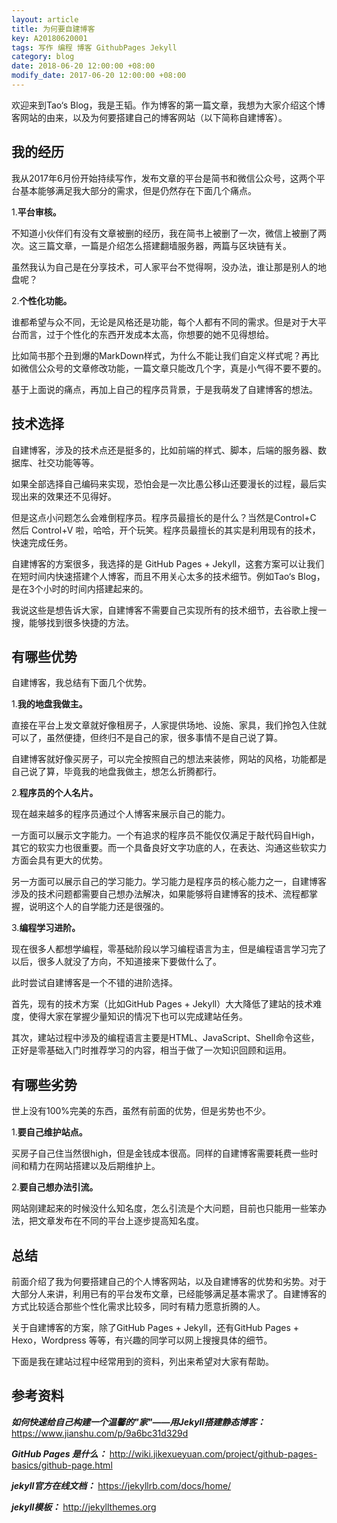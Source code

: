 ```yaml
---
layout: article
title: 为何要自建博客
key: A20180620001
tags: 写作 编程 博客 GithubPages Jekyll
category: blog
date: 2018-06-20 12:00:00 +08:00
modify_date: 2017-06-20 12:00:00 +08:00
---
```


欢迎来到Tao‘s Blog，我是王韬。作为博客的第一篇文章，我想为大家介绍这个博客网站的由来，以及为何要搭建自己的博客网站（以下简称自建博客）。

<!--more-->

## 我的经历

我从2017年6月份开始持续写作，发布文章的平台是简书和微信公众号，这两个平台基本能够满足我大部分的需求，但是仍然存在下面几个痛点。

1.**平台审核。**

不知道小伙伴们有没有文章被删的经历，我在简书上被删了一次，微信上被删了两次。这三篇文章，一篇是介绍怎么搭建翻墙服务器，两篇与区块链有关。

虽然我认为自己是在分享技术，可人家平台不觉得啊，没办法，谁让那是别人的地盘呢？
   
2.**个性化功能。**

谁都希望与众不同，无论是风格还是功能，每个人都有不同的需求。但是对于大平台而言，过于个性化的东西开发成本太高，你想要的她不见得想给。

比如简书那个丑到爆的MarkDown样式，为什么不能让我们自定义样式呢？再比如微信公众号的文章修改功能，一篇文章只能改几个字，真是小气得不要不要的。

基于上面说的痛点，再加上自己的程序员背景，于是我萌发了自建博客的想法。

## 技术选择

自建博客，涉及的技术点还是挺多的，比如前端的样式、脚本，后端的服务器、数据库、社交功能等等。

如果全部选择自己编码来实现，恐怕会是一次比愚公移山还要漫长的过程，最后实现出来的效果还不见得好。

但是这点小问题怎么会难倒程序员。程序员最擅长的是什么？当然是Control+C 然后 Control+V 啦，哈哈，开个玩笑。程序员最擅长的其实是利用现有的技术，快速完成任务。

自建博客的方案很多，我选择的是 GitHub Pages + Jekyll，这套方案可以让我们在短时间内快速搭建个人博客，而且不用关心太多的技术细节。例如Tao‘s Blog，是在3个小时的时间内搭建起来的。

我说这些是想告诉大家，自建博客不需要自己实现所有的技术细节，去谷歌上搜一搜，能够找到很多快捷的方法。

## 有哪些优势

自建博客，我总结有下面几个优势。

1.**我的地盘我做主。** 
   
直接在平台上发文章就好像租房子，人家提供场地、设施、家具，我们拎包入住就可以了，虽然便捷，但终归不是自己的家，很多事情不是自己说了算。
   
自建博客就好像买房子，可以完全按照自己的想法来装修，网站的风格，功能都是自己说了算，毕竟我的地盘我做主，想怎么折腾都行。
   
2.**程序员的个人名片。** 
   
现在越来越多的程序员通过个人博客来展示自己的能力。
   
一方面可以展示文字能力。一个有追求的程序员不能仅仅满足于敲代码自High，其它的软实力也很重要。而一个具备良好文字功底的人，在表达、沟通这些软实力方面会具有更大的优势。
   
另一方面可以展示自己的学习能力。学习能力是程序员的核心能力之一，自建博客涉及的技术问题都需要自己想办法解决，如果能够将自建博客的技术、流程都掌握，说明这个人的自学能力还是很强的。
   
3.**编程学习进阶。**

现在很多人都想学编程，零基础阶段以学习编程语言为主，但是编程语言学习完了以后，很多人就没了方向，不知道接来下要做什么了。
   
此时尝试自建博客是一个不错的进阶选择。
   
首先，现有的技术方案（比如GitHub Pages + Jekyll）大大降低了建站的技术难度，使得大家在掌握少量知识的情况下也可以完成建站任务。
   
其次，建站过程中涉及的编程语言主要是HTML、JavaScript、Shell命令这些，正好是零基础入门时推荐学习的内容，相当于做了一次知识回顾和运用。
   
## 有哪些劣势

世上没有100%完美的东西，虽然有前面的优势，但是劣势也不少。

1.**要自己维护站点。** 

买房子自己住当然很high，但是金钱成本很高。同样的自建博客需要耗费一些时间和精力在网站搭建以及后期维护上。
   
2.**要自己想办法引流。** 

网站刚建起来的时候没什么知名度，怎么引流是个大问题，目前也只能用一些笨办法，把文章发布在不同的平台上逐步提高知名度。

## 总结

前面介绍了我为何要搭建自己的个人博客网站，以及自建博客的优势和劣势。对于大部分人来讲，利用已有的平台发布文章，已经能够满足基本需求了。自建博客的方式比较适合那些个性化需求比较多，同时有精力愿意折腾的人。

关于自建博客的方案，除了GitHub Pages + Jekyll，还有GitHub Pages + Hexo，Wordpress 等等，有兴趣的同学可以网上搜搜具体的细节。

下面是我在建站过程中经常用到的资料，列出来希望对大家有帮助。

## 参考资料
***如何快速给自己构建一个温馨的\"家\"——用Jekyll搭建静态博客：***
https://www.jianshu.com/p/9a6bc31d329d

***GitHub Pages 是什么：***
http://wiki.jikexueyuan.com/project/github-pages-basics/github-page.html

***jekyll官方在线文档：***
https://jekyllrb.com/docs/home/

***jekyll模板：***
http://jekyllthemes.org


